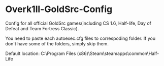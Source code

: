 # Overk1ll-GoldSrc-Config
Config for all official GoldSrc games(including CS 1.6, Half-life, Day of Defeat and Team Fortress Classic).

You need to paste each autoexec.cfg files to correspoding folder. If you don't have some of the folders, simply skip them.

Default location: C:\Program Files (x86)\Steam\steamapps\common\Half-Life
